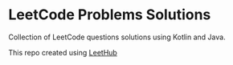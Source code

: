 # LeetCode Problems Solutions
Collection of LeetCode questions solutions using Kotlin and Java.

This repo created using [LeetHub](https://github.com/QasimWani/LeetHub)
